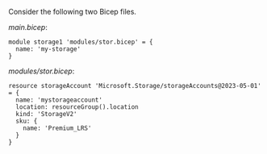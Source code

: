 Consider the following two Bicep files.

_main.bicep_:

```bicep
module storage1 'modules/stor.bicep' = {
  name: 'my-storage'
}
```

_modules/stor.bicep_:

```bicep
resource storageAccount 'Microsoft.Storage/storageAccounts@2023-05-01' = {
  name: 'mystorageaccount'
  location: resourceGroup().location
  kind: 'StorageV2'
  sku: {
    name: 'Premium_LRS'
  }
}
```

